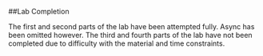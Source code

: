 ##Lab Completion

The first and second parts of the lab have been attempted fully. Async has been omitted however.
The third and fourth parts of the lab have not been completed due to difficulty with the material and
time constraints.
